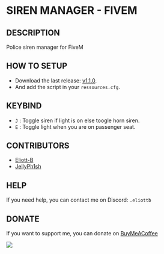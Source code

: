 # SIREN MANAGER - FIVEM

## DESCRIPTION
Police siren manager for FiveM

## HOW TO SETUP
 - Download the last release: [v1.1.0](https://github.com/Eliott-B/eb_sirenManager/archive/refs/tags/1.1.0.zip).
 - And add the script in your `ressources.cfg`.

## KEYBIND
 - `J` : Toggle siren if light is on else toogle horn siren.
 - `E` : Toggle light when you are on passenger seat.

## CONTRIBUTORS

- [Eliott-B](https://github.com/Eliott-B)
- [JellyPh1sh](https://github.com/jellyph1sh)

## HELP

If you need help, you can contact me on Discord: `.eliottb`

## DONATE

If you want to support me, you can donate on [BuyMeACoffee](https://www.buymeacoffee.com/eliottb)

<a href="https://www.buymeacoffee.com/eliottb"><img src="https://img.buymeacoffee.com/button-api/?text=Buy me a coffee&emoji=&slug=eliottb&button_colour=FFDD00&font_colour=000000&font_family=Cookie&outline_colour=000000&coffee_colour=ffffff" /></a>

